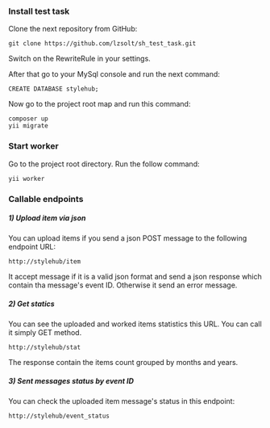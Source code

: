 ### Install test task

Clone the next repository from GitHub:
```
git clone https://github.com/lzsolt/sh_test_task.git
```
Switch on the RewriteRule in your settings.

After that go to your MySql console and run the next command:
```
CREATE DATABASE stylehub;
```
Now go to the project root map and run this command:
```
composer up
yii migrate
```

### Start worker
Go to the project root directory. Run the follow command:
```
yii worker
```

### Callable endpoints

##### 1) Upload item via json
You can upload items if you send a json POST message to the following endpoint URL:
```
http://stylehub/item
```
It accept message if it is a valid json format and send a json response which contain tha message's event ID. Otherwise it send an error message.

##### 2) Get statics
You can see the uploaded and worked items statistics this URL. You can call it simply GET method.
```
http://stylehub/stat
```
The response contain the items count grouped by months and years.

##### 3) Sent messages status by event ID
You can check the uploaded item message's status in this endpoint:
```
http://stylehub/event_status
```